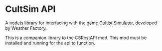 # CultSim API

A nodejs library for interfacing with the game [Cultist Simulator](https://store.steampowered.com/app/718670/Cultist_Simulator/), developed by Weather Factory.

This is a companion library to the CSRestAPI mod. This mod must be installed and running for the api to function.
